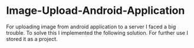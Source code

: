 # Image-Upload-Android-Application
For uploading image from android application to a server I faced a big trouble. To solve this I implemented the following solution. For further use I stored it as a project. 
